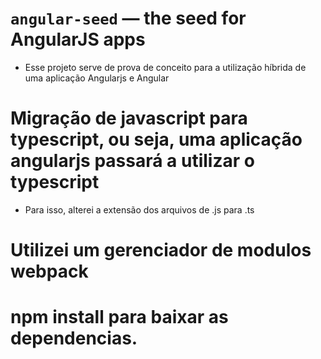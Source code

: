 # `angular-seed` — the seed for AngularJS apps

- Esse projeto serve de prova de conceito para a utilização híbrida de uma aplicação Angularjs e Angular

# Migração de javascript para typescript, ou seja, uma aplicação angularjs passará a utilizar o typescript
- Para isso, alterei a extensão dos arquivos de .js para .ts

# Utilizei um gerenciador de modulos webpack

# npm install para baixar as dependencias.

